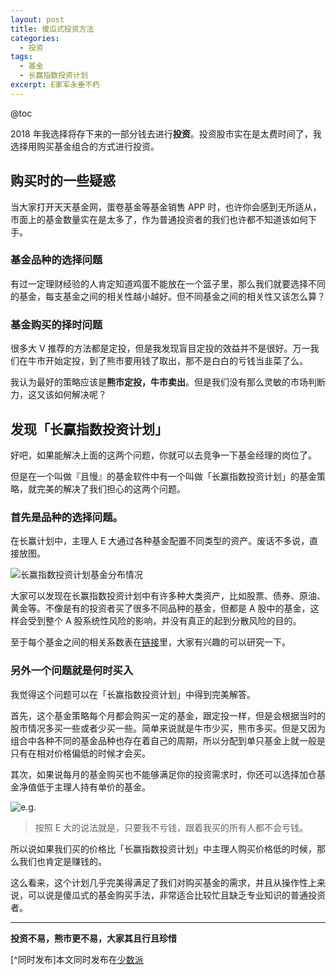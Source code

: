 ```yaml
---
layout: post
title: 傻瓜式投资方法
categories: 
  - 投资
tags:
  - 基金
  - 长赢指数投资计划
excerpt: E家军永垂不朽
---
```

@toc

2018 年我选择将存下来的一部分钱去进行**投资**。投资股市实在是太费时间了，我选择用购买基金组合的方式进行投资。

## 购买时的一些疑惑

当大家打开天天基金网，蛋卷基金等基金销售 APP 时，也许你会感到无所适从，市面上的基金数量实在是太多了，作为普通投资者的我们也许都不知道该如何下手。

### 基金品种的选择问题

有过一定理财经验的人肯定知道鸡蛋不能放在一个篮子里，那么我们就要选择不同的基金，每支基金之间的相关性越小越好。但不同基金之间的相关性又该怎么算？

### 基金购买的择时问题

很多大 V 推荐的方法都是定投，但是我发现盲目定投的效益并不是很好。万一我们在牛市开始定投，到了熊市要用钱了取出，那不是白白的亏钱当韭菜了么。

我认为最好的策略应该是**熊市定投，牛市卖出**。但是我们没有那么灵敏的市场判断力，这又该如何解决呢？

## 发现「长赢指数投资计划」

好吧，如果能解决上面的这两个问题，你就可以去竞争一下基金经理的岗位了。

但是在一个叫做『且慢』的基金软件中有一个叫做「长赢指数投资计划」的基金策略，就完美的解决了我们担心的这两个问题。

### 首先是品种的选择问题。

在长赢计划中，主理人 E 大通过各种基金配置不同类型的资产。废话不多说，直接放图。

![长赢指数投资计划基金分布情况](https://i.loli.net/2019/02/04/5c5715b43e552.png)

大家可以发现在长赢指数投资计划中有许多种大类资产，比如股票、债券、原油、黄金等。不像是有的投资者买了很多不同品种的基金，但都是 A 股中的基金，这样会受到整个 A 股系统性风险的影响，并没有真正的起到分散风险的目的。

至于每个基金之间的相关系数表在[链接](https://qieman.com/longwin/analyze?investType=E)里，大家有兴趣的可以研究一下。

### 另外一个问题就是何时买入

我觉得这个问题可以在「长赢指数投资计划」中得到完美解答。

首先，这个基金策略每个月都会购买一定的基金，跟定投一样，但是会根据当时的股市情况多买一些或者少买一些。简单来说就是牛市少买，熊市多买。但是又因为组合中各种不同的基金品种也存在着自己的周期，所以分配到单只基金上就一般是只有在相对价格偏低的时候才会买。

其次，如果说每月的基金购买也不能够满足你的投资需求时，你还可以选择加仓基金净值低于主理人持有单价的基金。

![e.g.](https://i.loli.net/2019/02/04/5c5728b1b0795.png)

> 按照 E 大的说法就是，只要我不亏钱，跟着我买的所有人都不会亏钱。

所以说如果我们买的价格比「长赢指数投资计划」中主理人购买价格低的时候，那么我们也肯定是赚钱的。

这么看来，这个计划几乎完美得满足了我们对购买基金的需求，并且从操作性上来说，可以说是傻瓜式的基金购买手法，非常适合比较忙且缺乏专业知识的普通投资者。

---
**投资不易，熊市更不易，大家其且行且珍惜**

[^同时发布]本文同时发布在[少数派](https://sspai.com/post/52810)

